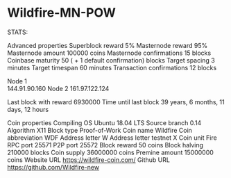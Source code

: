# Wildfire-MN-POW

STATS:

Advanced properties
Superblock reward 	5%
Masternode reward 	95%
Masternode amount 	100000 coins
Masternode confirmations 	15 blocks
Coinbase maturity 	50 ( + 1 default confirmation) blocks
Target spacing 	3 minutes
Target timespan 	60 minutes
Transaction confirmations 	12 blocks

Node 1 	
144.91.90.160
Node 2 	161.97.122.124

Last block with reward 	6930000
Time until last block 	39 years, 6 months, 11 days, 12 hours


Coin properties
Compiling OS 	Ubuntu 18.04 LTS
Source branch 	0.14
Algorithm 	X11
Block type 	Proof-of-Work
Coin name 	Wildfire
Coin abbreviation 	WDF
Address letter 	W
Address letter testnet 	X
Coin unit 	Fire
RPC port 	25571
P2P port 	25572
Block reward 	50 coins
Block halving 	210000 blocks
Coin supply 	36000000 coins
Premine amount 	15000000 coins
Website URL 	https://wildfire-coin.com/
Github URL 	https://github.com/Wildfire-new

